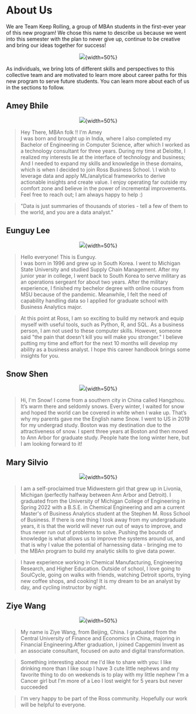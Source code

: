 # About Us

We are Team Keep Rolling, a group of MBAn students in the first-ever year of this new program! We chose this name to describe us because we went into this semester with the plan to never give up, continue to be creative and bring our ideas together for success!

<center>

![](Images/group_pic.png){width=50%}

</center>

As individuals, we bring lots of different skills and perspectives to this collective team and are motivated to learn more about career paths for this new program to serve future students. You can learn more about each of us in the sections to follow. 

## Amey Bhile

<center>

![](Images/Amey.jpeg){width=50%}

</center>

>Hey There, MBAn folk !! I'm Amey \
I was born and brought up in India, where I also completed my Bachelor of Engineering in Computer Science, after which I worked as a technology consultant for three years. During my time at Deloitte, I realized my interests lie at the interface of technology and business; And I needed to expand my skills and knowledge in these domains, which is when I decided to join Ross Business School. \ 
I wish to leverage data and apply ML/analytical frameworks to derive actionable insights and create value. I enjoy operating far outside my comfort zone and believe in the power of incremental improvements.\
Feel free to reach out; I am always happy to help :)

>"Data is just summaries of thousands of stories - tell a few of them to the world, and you are a data analyst."

## Eunguy Lee

<center>

![](1651691637018.jpg){width=50%}

</center>

>Hello everyone! This is Eunguy. \
I was born in 1996 and grew up in South Korea. I went to Michigan State University and studied Supply Chain Management. After my junior year in college, I went back to South Korea to serve military as an operations sergeant for about two years. After the military experience, I finished my bechelor degree with online courses from MSU because of the pandemic. Meanwhile, I felt the need of capability handling data so I applied for graduate school with Business Analytics major.

>At this point at Ross, I am so exciting to build my network and equip myself with useful tools, such as Python, R, and SQL. As a business person, I am not used to these computer skills. However, someone said "the pain that doesn't kill you will make you stronger." I believe putting my time and effort for the next 10 months will develop my ability as a business analyst. I hope this career handbook brings some insights for you. 


## Snow Shen

<center>

![](Images/Snow.png){width=50%}

</center>

>Hi, I'm Snow! I come from a southern city in China called Hangzhou. It’s warm there and seldomly snows. Every winter, I waited for snow and hoped the world can be covered in white when I wake up. That’s why my parents gave me the English name Snow. I went to US in 2019 for my undergrad study. Boston was my destination due to the attractiveness of snow. I spent three years at Boston and then moved to Ann Arbor for graduate study. People hate the long winter here, but I am looking forward to it! 


## Mary Silvio

<center>

![](Images/Mary.JPEG){width=50%}

</center>

>I am a self-proclaimed true Midwestern girl that grew up in Livonia, Michigan (perfectly halfway between Ann Arbor and Detroit). I graduated from the University of Michigan College of Engineering in Spring 2022 with a B.S.E. in Chemical Engineering and am a current Master's of Business Analytics student at the Stephen M. Ross School of Business. If there is one thing I took away from my undergraduate years, it is that the world will never run out of ways to improve, and thus never run out of problems to solve. Pushing the bounds of knowledge is what allows us to improve the systems around us, and that is why I value the potential of harnessing data - bringing me to the MBAn program to build my analytic skills to give data power. 

>I have experience working in Chemical Manufacturing, Engineering Research, and Higher Education. Outside of school, I love going to SoulCycle, going on walks with friends, watching Detroit sports, trying new coffee shops, and cooking! It is my dream to be an analyst by day, and cycling instructor by night.

## Ziye Wang

<center>

![](Photo3.jpg){width=50%}

</center>

>My name is Ziye Wang, from Beijing, China. I graduated from the Central University of Finance and Economics in China, majoring in Financial Engineering.After graduation, I joined Capgemini Invent as an associate consultant, focused on auto and digital transformation.

>Something interesting about me I'd like to share with you: 
I like drinking more than I like soup
I have 3 cute little nephews and my favorite thing to do on weekends is to play with my little nephew
I'm a Cancer girl but I'm more of a Leo
I lost weight for 5 years but never succeeded

>I'm very happy to be part of the Ross community. Hopefully our work will be helpful to everyone.
